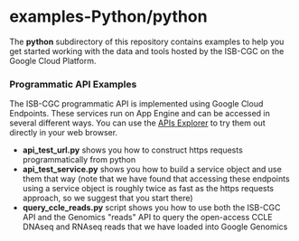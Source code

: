 # examples-Python/python
The **python** subdirectory of this repository contains examples to help you get started working with the data and tools hosted by the ISB-CGC on the Google Cloud Platform.

### Programmatic API Examples
The ISB-CGC programmatic API is implemented using Google Cloud Endpoints.  These services run on App Engine and can be accessed in several different ways.  You can use the [APIs Explorer](https://apis-explorer.appspot.com/apis-explorer/?base=https://api-dot-isb-cgc.appspot.com/_ah/api#p/) to try them out directly in your web browser.  
  *  **api_test_url.py** shows you how to construct https requests programmatically from python
  *  **api_test_service.py** shows you how to build a service object and use them that way  (note that we have found that accessing these endpoints using a service object is roughly twice as fast as the https requests approach, so we suggest that you start there)
  *  **query_ccle_reads.py** script shows you how to use both the ISB-CGC API and the Genomics "reads" API to query the open-access CCLE DNAseq and RNAseq reads that we have loaded into Google Genomics
  
